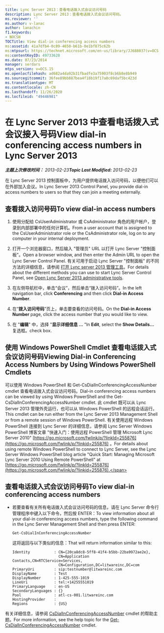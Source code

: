 ```yaml
---
title: Lync Server 2013：查看电话拨入式会议访问号码
description: Lync Server 2013：查看电话拨入式会议访问号码。
ms.reviewer: ''
ms.author: v-lanac
author: lanachin
f1.keywords:
- NOCSH
TOCTitle: View dial-in conferencing access numbers
ms:assetid: 41a7dfb4-0c89-4650-b61b-0e1bf875c62b
ms:mtpsurl: https://technet.microsoft.com/en-us/library/JJ688037(v=OCS.15)
ms:contentKeyID: 49733628
ms.date: 07/23/2014
manager: serdars
mtps_version: v=OCS.15
ms.openlocfilehash: ad682a4da92b31fbadfe3a75903f8cb6b8e8b949
ms.sourcegitcommit: 36fee89bb887bea4f18b19f17a8c69daf5bc423d
ms.translationtype: MT
ms.contentlocale: zh-CN
ms.lasthandoff: 11/26/2020
ms.locfileid: "49446981"
---
```

# <a name="view-dial-in-conferencing-access-numbers-in-lync-server-2013"></a><span data-ttu-id="1d5cd-103">在 Lync Server 2013 中查看电话拨入式会议接入号码</span><span class="sxs-lookup"><span data-stu-id="1d5cd-103">View dial-in conferencing access numbers in Lync Server 2013</span></span>

<div data-xmlns="http://www.w3.org/1999/xhtml">

<div class="topic" data-xmlns="http://www.w3.org/1999/xhtml" data-msxsl="urn:schemas-microsoft-com:xslt" data-cs="https://msdn.microsoft.com/">

<div data-asp="https://msdn2.microsoft.com/asp">



</div>

<div id="mainSection">

<div id="mainBody"><span data-ttu-id="1d5cd-104">

<span> </span></span><span class="sxs-lookup"><span data-stu-id="1d5cd-104">

<span> </span></span></span>

<span data-ttu-id="1d5cd-105">_**主题上次修改时间：** 2013-02-23_</span><span class="sxs-lookup"><span data-stu-id="1d5cd-105">_**Topic Last Modified:** 2013-02-23_</span></span>

<span data-ttu-id="1d5cd-106">在 Lync Server 2013 控制面板中，为用户提供电话拨入访问号码，以便他们可以在外部加入会议。</span><span class="sxs-lookup"><span data-stu-id="1d5cd-106">In Lync Server 2013 Control Panel, you provide dial-in access numbers to users so that they can join a meeting externally.</span></span>

<div>

## <a name="to-view-dial-in-access-numbers"></a><span data-ttu-id="1d5cd-107">查看拨入访问号码</span><span class="sxs-lookup"><span data-stu-id="1d5cd-107">To view dial-in access numbers</span></span>

1.  <span data-ttu-id="1d5cd-108">使用分配给 CsUserAdministrator 或 CsAdministrator 角色的用户帐户，登录到内部部署中的任何计算机。</span><span class="sxs-lookup"><span data-stu-id="1d5cd-108">From a user account that is assigned to the CsUserAdministrator role or the CsAdministrator role, log on to any computer in your internal deployment.</span></span>

2.  <span data-ttu-id="1d5cd-109">打开一个浏览器窗口，然后输入 "管理员" URL 以打开 Lync Server "控制面板"。</span><span class="sxs-lookup"><span data-stu-id="1d5cd-109">Open a browser window, and then enter the Admin URL to open the Lync Server Control Panel.</span></span> <span data-ttu-id="1d5cd-110">有关可用于启动 Lync Server "控制面板" 的不同方法的详细信息，请参阅 [打开 Lync server 2013 管理工具](lync-server-2013-open-lync-server-administrative-tools.md)。</span><span class="sxs-lookup"><span data-stu-id="1d5cd-110">For details about the different methods you can use to start Lync Server Control Panel, see [Open Lync Server 2013 administrative tools](lync-server-2013-open-lync-server-administrative-tools.md).</span></span>

3.  <span data-ttu-id="1d5cd-111">在左侧导航栏中，单击“会议”，然后单击“拨入访问号码”。</span><span class="sxs-lookup"><span data-stu-id="1d5cd-111">In the left navigation bar, click **Conferencing** and then click **Dial-in Access Number**.</span></span>

4.  <span data-ttu-id="1d5cd-112">在“**拨入访问号码**”页上，单击要查看的访问号码。</span><span class="sxs-lookup"><span data-stu-id="1d5cd-112">On the **Dial-in Access Number** page, click the access number that you would like to view.</span></span>

5.  <span data-ttu-id="1d5cd-113">在 "**编辑**" 中，选择 "**显示详细信息 ...** "</span><span class="sxs-lookup"><span data-stu-id="1d5cd-113">In **Edit**, select the **Show Details…**</span></span> <span data-ttu-id="1d5cd-114">复选框。</span><span class="sxs-lookup"><span data-stu-id="1d5cd-114">check box.</span></span>

</div>

<div>

## <a name="viewing-dial-in-conferencing-access-numbers-by-using-windows-powershell-cmdlets"></a><span data-ttu-id="1d5cd-115">使用 Windows PowerShell Cmdlet 查看电话拨入式会议访问号码</span><span class="sxs-lookup"><span data-stu-id="1d5cd-115">Viewing Dial-in Conferencing Access Numbers by Using Windows PowerShell Cmdlets</span></span>

<span data-ttu-id="1d5cd-116">可以使用 Windows PowerShell 和 Get-CsDialInConferencingAccessNumber cmdlet 查看电话拨入式会议访问号码。</span><span class="sxs-lookup"><span data-stu-id="1d5cd-116">Dial-in conferencing access numbers can be viewed by using Windows PowerShell and the Get-CsDialInConferencingAccessNumber cmdlet.</span></span> <span data-ttu-id="1d5cd-117">此 cmdlet 既可以从 Lync Server 2013 管理外壳运行，也可以从 Windows PowerShell 的远程会话运行。</span><span class="sxs-lookup"><span data-stu-id="1d5cd-117">This cmdlet can be run either from the Lync Server 2013 Management Shell or from a remote session of Windows PowerShell.</span></span> <span data-ttu-id="1d5cd-118">有关使用远程 Windows PowerShell 连接到 Lync Server 的详细信息，请参阅 Lync Server Windows PowerShell 博客文章 "快速入门：使用远程 PowerShell 管理 Microsoft Lync Server 2010" [https://go.microsoft.com/fwlink/p/?linkId=255876](https://go.microsoft.com/fwlink/p/?linkid=255876) 。</span><span class="sxs-lookup"><span data-stu-id="1d5cd-118">For details about using remote Windows PowerShell to connect to Lync Server, see the Lync Server Windows PowerShell blog article "Quick Start: Managing Microsoft Lync Server 2010 Using Remote PowerShell" at [https://go.microsoft.com/fwlink/p/?linkId=255876](https://go.microsoft.com/fwlink/p/?linkid=255876).</span></span>

<div>

## <a name="to-view-dial-in-conferencing-access-numbers"></a><span data-ttu-id="1d5cd-119">查看电话拨入式会议访问号码</span><span class="sxs-lookup"><span data-stu-id="1d5cd-119">To view dial-in conferencing access numbers</span></span>

  - <span data-ttu-id="1d5cd-120">若要查看有关所有电话拨入式会议访问号码的信息，请在 Lync Server 命令行管理程序中键入以下命令，然后按 ENTER：</span><span class="sxs-lookup"><span data-stu-id="1d5cd-120">To view information about all your dial-in conferencing access numbers, type the following command in the Lync Server Management Shell and then press ENTER:</span></span>
    
        Get-CsDialInConferencingAccessNumber
    
    <span data-ttu-id="1d5cd-121">这将返回与以下类似的信息：</span><span class="sxs-lookup"><span data-stu-id="1d5cd-121">That will return information similar to this:</span></span>
    
        Identity           : CN={20ca8dc8-5ff8-41f4-b5bb-22ba9972ae2e},
                             CN=Application Contacts,CN=RTCService=Services,
                             CN=Configuration,DC=litwareinc,DC=com
        PrimaryUri         : sip:testnumber@litwareinc.com
        DisplayName        : Test
        DisplayNumber      : 1-425-555-1019
        LineUri            : tel:+14255551019
        PrimaryLanguage    : en-US
        SecondaryLanguages : {}
        Pool               : atl-cs-001.litwareinc.com
        HostingProvider    :
        Regions            : {US}

</div>

<span data-ttu-id="1d5cd-122">有关详细信息，请参阅 [CsDialInConferencingAccessNumber](https://docs.microsoft.com/powershell/module/skype/Get-CsDialInConferencingAccessNumber) cmdlet 的帮助主题。</span><span class="sxs-lookup"><span data-stu-id="1d5cd-122">For more information, see the help topic for the [Get-CsDialInConferencingAccessNumber](https://docs.microsoft.com/powershell/module/skype/Get-CsDialInConferencingAccessNumber) cmdlet.</span></span>

<span data-ttu-id="1d5cd-123"></div>

</div>

<span> </span>

</div>

</div>

</span><span class="sxs-lookup"><span data-stu-id="1d5cd-123"></div>

</div>

<span> </span>

</div>

</div>

</span></span></div>

